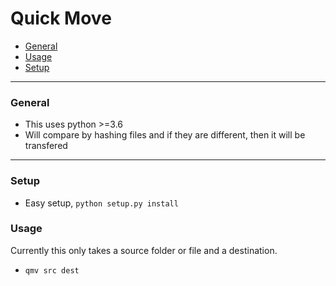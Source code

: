 # Quick Move
* [General](#general)
* [Usage](#usage)
* [Setup](#setup)

---
### General
* This uses python >=3.6
* Will compare by hashing files and if they are different, then it will be transfered
---
### Setup
* Easy setup, `python setup.py install`

### Usage
Currently this only takes a source folder or file and a destination.
* `qmv src dest`
